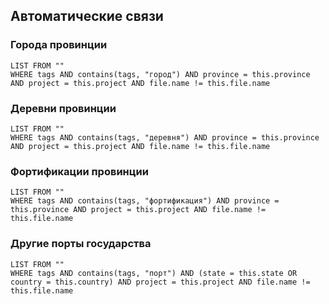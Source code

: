 ## Автоматические связи

### Города провинции
```dataview
LIST FROM ""
WHERE tags AND contains(tags, "город") AND province = this.province AND project = this.project AND file.name != this.file.name
```

### Деревни провинции
```dataview
LIST FROM ""
WHERE tags AND contains(tags, "деревня") AND province = this.province AND project = this.project AND file.name != this.file.name
```

### Фортификации провинции
```dataview
LIST FROM ""
WHERE tags AND contains(tags, "фортификация") AND province = this.province AND project = this.project AND file.name != this.file.name
```

### Другие порты государства
```dataview
LIST FROM ""
WHERE tags AND contains(tags, "порт") AND (state = this.state OR country = this.country) AND project = this.project AND file.name != this.file.name
```
